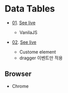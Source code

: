 # Data Tables
- [01](src/01). [See live](https://thegicode.github.io/vanilaJS-lab/src/01)
    - VanilaJS

- [02](src/02). [See live](https://thegicode.github.io/vanilaJS-lab/src/02)
    - Custome element
    - dragger 이벤트만 적용

    
## Browser 
* Chrome